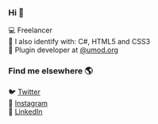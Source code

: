 ### Hi 👋

💻 Freelancer <br>
🧪 I also identify with: C#, HTML5 and CSS3 <br>
👷 Plugin developer at [@umod.org](https://umod.org/user/Obito) <br>

### Find me elsewhere 🌎

🐦 [Twitter](https://twitter.com/sasukesz) <br>
📸 [Instagram](https://instagram.com/david.kns) <br>
💼 [LinkedIn](https://www.linkedin.com/in/sasuke-uchiha-5a0202201/) <br>
